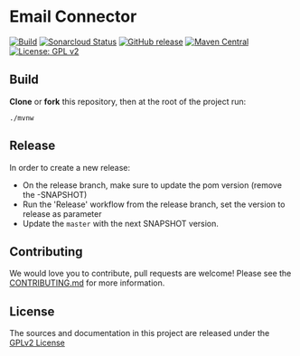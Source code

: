 # Email Connector

[![Build](https://github.com/bonitasoft/bonita-connector-email/actions/workflows/build.yml/badge.svg)](https://github.com/bonitasoft/bonita-connector-email/actions/workflows/build.yml)
[![Sonarcloud Status](https://sonarcloud.io/api/project_badges/measure?project=bonitasoft_bonita-connector-email&metric=alert_status)](https://sonarcloud.io/dashboard?id=bonitasoft_bonita-connector-email)
[![GitHub release](https://img.shields.io/github/v/release/bonitasoft/bonita-connector-email?color=blue&label=Release)](https://github.com/bonitasoft/bonita-connector-email/releases)
[![Maven Central](https://img.shields.io/maven-central/v/org.bonitasoft.connectors/bonita-connector-email.svg?label=Maven%20Central&color=orange)](https://search.maven.org/search?q=g:%22org.bonitasoft.connectors%22%20AND%20a:%22bonita-connector-email%22)
[![License: GPL v2](https://img.shields.io/badge/License-GPL%20v2-yellow.svg)](https://www.gnu.org/licenses/old-licenses/gpl-2.0.en.html)

## Build

__Clone__ or __fork__ this repository, then at the root of the project run:

`./mvnw`

## Release

In order to create a new release: 
- On the release branch, make sure to update the pom version (remove the -SNAPSHOT)
- Run the 'Release' workflow from the release branch, set the version to release as parameter
- Update the `master` with the next SNAPSHOT version.

## Contributing

We would love you to contribute, pull requests are welcome! Please see the [CONTRIBUTING.md](CONTRIBUTING.md) for more information.

## License

The sources and documentation in this project are released under the [GPLv2 License](LICENSE)

